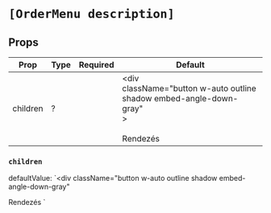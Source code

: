 `[OrderMenu description]`
=========================


Props
-----

| Prop | Type | Required | Default |
| ---- | ---- | -------- | ------- |
| children | ? |  | <div<br>  className="button w-auto outline shadow embed-angle-down-gray"<br>><br>  <IconOrder /><br>  Rendezés<br></div> |

### `children`

defaultValue: `<div
  className="button w-auto outline shadow embed-angle-down-gray"
>
  <IconOrder />
  Rendezés
</div>`

